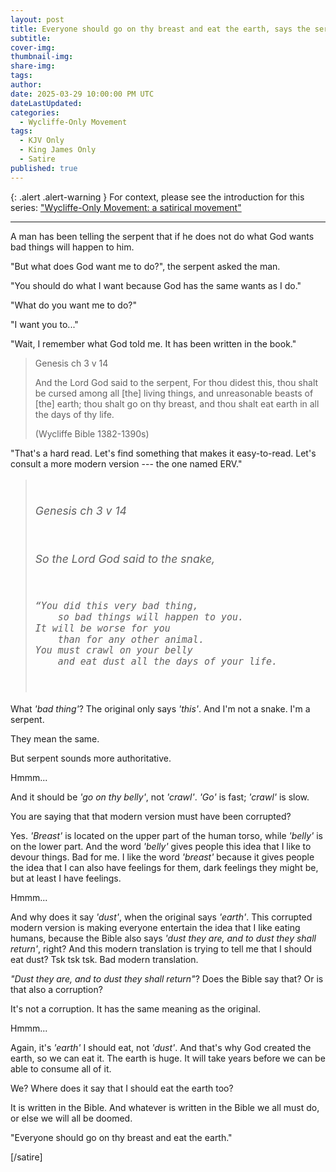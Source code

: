 ```yaml
---
layout: post
title: Everyone should go on thy breast and eat the earth, says the serpent
subtitle:
cover-img: 
thumbnail-img: 
share-img: 
tags:
author: 
date: 2025-03-29 10:00:00 PM UTC
dateLastUpdated:
categories:
  - Wycliffe-Only Movement
tags: 
  - KJV Only
  - King James Only
  - Satire
published: true
---
```


{: .alert .alert-warning }
For context, please see the introduction for this series: ["Wycliffe-Only Movement: a satirical movement"](/wycliffe-only-satirical-movement)

---

<div class="wycliffe-only-conversation" markdown="1">

A man has been telling the serpent that if he does not do what God wants bad things will happen to him.

"But what does God want me to do?", the serpent asked the man.

"You should do what I want because God has the same wants as I do."

"What do you want me to do?"

"I want you to..."

"Wait, I remember what God told me. It has been written in the book."

> Genesis ch 3 v 14
>
> And the Lord God said to the serpent, For thou didest this, thou shalt be cursed among all [the] living things, and unreasonable beasts of [the] earth; thou shalt go on thy breast, and thou shalt eat earth in all the days of thy life.
>
> (Wycliffe Bible 1382-1390s)

<!-- Genesis 3:14 -->


"That's a hard read. Let's find something that makes it easy-to-read. Let's consult a more modern version --- the one named ERV."

<blockquote >
<pre style="font-size: 1.1rem; font-family: var(--body-font); line-height: 1.2; color: #5f5f5f; font-style: italic;">

Genesis ch 3 v 14

So the Lord God said to the snake,

    “You did this very bad thing,
        so bad things will happen to you.
    It will be worse for you
        than for any other animal.
    You must crawl on your belly
        and eat dust all the days of your life.
</pre>
</blockquote>

What _'bad thing'_? The original only says _'this'_. And I'm not a snake. I'm a serpent.

They mean the same.

But serpent sounds more authoritative.

Hmmm...

And it should be _'go on thy belly'_, not _'crawl'_. _'Go'_ is fast; _'crawl'_ is slow.

You are saying that that modern version must have been corrupted?

Yes. _'Breast'_ is located on the upper part of the human torso, while _'belly'_ is on the lower part. And the word _'belly'_ gives people this idea that I like to devour things. Bad for me. I like the word _'breast'_ because it gives people the idea that I can also have feelings for them, dark feelings they might be, but at least I have feelings. 

Hmmm...

And why does it say _'dust'_, when the original says _'earth'_. This corrupted modern version is making everyone entertain the idea that I like eating humans, because the Bible also says _'dust they are, and to dust they shall return'_, right? And this modern translation is trying to tell me that I should eat dust? Tsk tsk tsk. Bad modern translation.

_"Dust they are, and to dust they shall return"_? Does the Bible say that? Or is that also a corruption?

It's not a corruption. It has the same meaning as the original.

Hmmm...

Again, it's _'earth'_ I should eat, not _'dust'_. And that's why God created the earth, so we can eat it. The earth is huge. It will take years before we can be able to consume all of it.

We? Where does it say that I should eat the earth too?

It is written in the Bible. And whatever is written in the Bible we all must do, or else we will all be doomed.

</div>

"Everyone should go on thy breast and eat the earth."

[/satire]